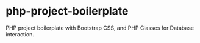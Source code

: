 # php-project-boilerplate
PHP project boilerplate with Bootstrap CSS, and PHP Classes for Database interaction.
